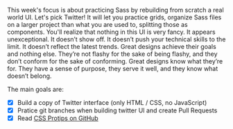 This week's focus is about practicing Sass by rebuilding from scratch a real world UI. Let's pick Twitter!
It will let you practice grids, organize Sass files on a larger project than what you are used to, splitting those as components.
You'll realize that nothing in this UI is very fancy. It appears unexceptional. It doesn’t show off. It doesn’t push your technical skills to the limit. It doesn’t reflect the latest trends.
Great designs achieve their goals and nothing else. They’re not flashy for the sake of being flashy, and they don’t conform for the sake of conforming. Great designs know what they’re for. They have a sense of purpose, they serve it well, and they know what doesn’t belong.

The main goals are:
- [x] Build a copy of Twitter interface (only HTML / CSS, no JavaScript)
- [x] Pratice git branches when building twitter UI and create Pull Requests
- [x] Read [CSS Protips on GitHub](https://github.com/AllThingsSmitty/css-protips?utm_source=CSS-Weekly&utm_campaign=Issue-183&utm_medium=email#use-max-height-for-pure-css-sliders)
